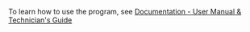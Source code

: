 To learn how to use the program, see [Documentation - User Manual & Technician's Guide](Documentation%20-%20User%20Manual%20&%20Technician's&20Guide.pdf)
